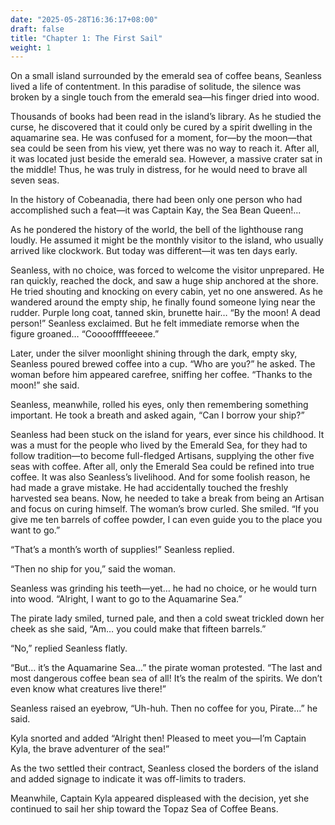 ```yaml
---
date: "2025-05-28T16:36:17+08:00"
draft: false
title: "Chapter 1: The First Sail"
weight: 1
---
```


On a small island surrounded by the emerald sea of coffee beans, Seanless lived a life of contentment. In this paradise of solitude, the silence was broken by a single touch from the emerald sea—his finger dried into wood.

Thousands of books had been read in the island’s library. As he studied the curse, he discovered that it could only be cured by a spirit dwelling in the aquamarine sea. He was confused for a moment, for—by the moon—that sea could be seen from his view, yet there was no way to reach it. After all, it was located just beside the emerald sea. However, a massive crater sat in the middle! Thus, he was truly in distress, for he would need to brave all seven seas.

In the history of Cobeanadia, there had been only one person who had accomplished such a feat—it was Captain Kay, the Sea Bean Queen!...

As he pondered the history of the world, the bell of the lighthouse rang loudly. He assumed it might be the monthly visitor to the island, who usually arrived like clockwork. But today was different—it was ten days early.

Seanless, with no choice, was forced to welcome the visitor unprepared. He ran quickly, reached the dock, and saw a huge ship anchored at the shore. He tried shouting and knocking on every cabin, yet no one answered. As he wandered around the empty ship, he finally found someone lying near the rudder. Purple long coat, tanned skin, brunette hair… “By the moon! A dead person!” Seanless exclaimed. But he felt immediate remorse when the figure groaned… “Coooofffffeeeee.”

Later, under the silver moonlight shining through the dark, empty sky, Seanless poured brewed coffee into a cup. “Who are you?” he asked. The woman before him appeared carefree, sniffing her coffee. “Thanks to the moon!” she said.

Seanless, meanwhile, rolled his eyes, only then remembering something important. He took a breath and asked again, “Can I borrow your ship?”

Seanless had been stuck on the island for years, ever since his childhood. It was a must for the people who lived by the Emerald Sea, for they had to follow tradition—to become full-fledged Artisans, supplying the other five seas with coffee. After all, only the Emerald Sea could be refined into true coffee. It was also Seanless’s livelihood. And for some foolish reason, he had made a grave mistake. He had accidentally touched the freshly harvested sea beans. Now, he needed to take a break from being an Artisan and focus on curing himself.
The woman’s brow curled. She smiled. “If you give me ten barrels of coffee powder, I can even guide you to the place you want to go.”

“That’s a month’s worth of supplies!” Seanless replied.

“Then no ship for you,” said the woman.

Seanless was grinding his teeth—yet… he had no choice, or he would turn into wood. “Alright, I want to go to the Aquamarine Sea.”

The pirate lady smiled, turned pale, and then a cold sweat trickled down her cheek as she said, “Am… you could make that fifteen barrels.”

“No,” replied Seanless flatly.

“But… it’s the Aquamarine Sea…” the pirate woman protested. “The last and most dangerous coffee bean sea of all! It’s the realm of the spirits. We don’t even know what creatures live there!”

Seanless raised an eyebrow, “Uh-huh. Then no coffee for you, Pirate…” he said.

Kyla snorted and added “Alright then! Pleased to meet you—I’m Captain Kyla, the brave adventurer of the sea!”

As the two settled their contract, Seanless closed the borders of the island and added signage to indicate it was off-limits to traders.

Meanwhile, Captain Kyla appeared displeased with the decision, yet she continued to sail her ship toward the Topaz Sea of Coffee Beans.
